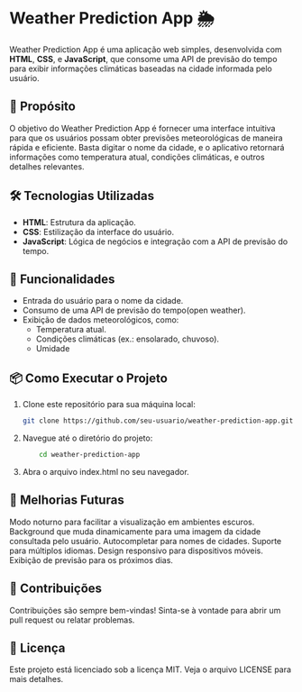 # Weather Prediction App 🌦️

Weather Prediction App é uma aplicação web simples, desenvolvida com **HTML**, **CSS**, e **JavaScript**, que consome uma API de previsão do tempo para exibir informações climáticas baseadas na cidade informada pelo usuário.

## 🎯 Propósito

O objetivo do Weather Prediction App é fornecer uma interface intuitiva para que os usuários possam obter previsões meteorológicas de maneira rápida e eficiente. Basta digitar o nome da cidade, e o aplicativo retornará informações como temperatura atual, condições climáticas, e outros detalhes relevantes.

## 🛠️ Tecnologias Utilizadas

- **HTML**: Estrutura da aplicação.
- **CSS**: Estilização da interface do usuário.
- **JavaScript**: Lógica de negócios e integração com a API de previsão do tempo.

## 🚀 Funcionalidades

- Entrada do usuário para o nome da cidade.
- Consumo de uma API de previsão do tempo(open weather).
- Exibição de dados meteorológicos, como:
  - Temperatura atual.
  - Condições climáticas (ex.: ensolarado, chuvoso).
  - Umidade

## 📦 Como Executar o Projeto

1. Clone este repositório para sua máquina local:
   ```bash
   git clone https://github.com/seu-usuario/weather-prediction-app.git

2. Navegue até o diretório do projeto:
    ```bash
        cd weather-prediction-app
3. Abra o arquivo index.html no seu navegador.

## 🌟 Melhorias Futuras
Modo noturno para facilitar a visualização em ambientes escuros.
Background que muda dinamicamente para uma imagem da cidade consultada pelo usuário.
Autocompletar para nomes de cidades.
Suporte para múltiplos idiomas.
Design responsivo para dispositivos móveis.
Exibição de previsão para os próximos dias.

## 🤝 Contribuições
Contribuições são sempre bem-vindas! Sinta-se à vontade para abrir um pull request ou relatar problemas.

## 📄 Licença
Este projeto está licenciado sob a licença MIT. Veja o arquivo LICENSE para mais detalhes.

